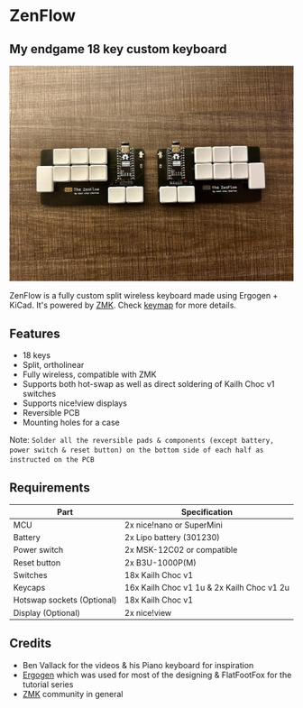 # ZenFlow
## My endgame 18 key custom keyboard 
![Photo](images/zenFlow.jpg)


ZenFlow is a fully custom split wireless keyboard made using Ergogen + KiCad. It's powered by [ZMK](https://zmk.dev/). Check [keymap](./keymap) for more details. 
## Features

- 18 keys
- Split, ortholinear
- Fully wireless, compatible with ZMK
- Supports both hot-swap as well as direct soldering of Kailh Choc v1 switches
- Supports nice!view displays
- Reversible PCB
- Mounting holes for a case


Note: `Solder all the reversible pads & components (except battery, power switch & reset button) on the bottom side of each half as instructed on the PCB` 

## Requirements
| Part | Specification |
| ------ | ------ |
| MCU | 2x nice!nano or SuperMini |
| Battery | 2x Lipo battery (301230)|
| Power switch | 2x MSK-12C02 or compatible |
| Reset button | 2x B3U-1000P(M) |
| Switches | 18x Kailh Choc v1 |
| Keycaps | 16x Kailh Choc v1 1u & 2x Kailh Choc v1 2u |
| Hotswap sockets (Optional) | 18x Kailh Choc v1 |
| Display (Optional) | 2x nice!view |

## Credits
- Ben Vallack for the videos & his Piano keyboard for inspiration
- [Ergogen](https://docs.ergogen.xyz/) which was used for most of the designing & FlatFootFox for the tutorial series 
- [ZMK](https://zmk.dev/) community in general
